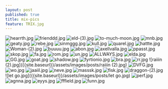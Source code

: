 ```yaml
---
layout: post
published: true
title: mix-pics
feature: TRIX.jpg
---
```

![hearrth.jpg]({{site.baseurl}}/assets/images/posts/hearrth.jpg)
![frienddd.jpg]({{site.baseurl}}/assets/images/posts/frienddd.jpg)
![eld-(3).jpg]({{site.baseurl}}/assets/images/posts/eld-(3).jpg)
![to-much-moon.jpg]({{site.baseurl}}/assets/images/posts/to-much-moon.jpg)
![mnb.jpg]({{site.baseurl}}/assets/images/posts/mnb.jpg)
![geaty.jpg]({{site.baseurl}}/assets/images/posts/geaty.jpg)
![rebe.jpg]({{site.baseurl}}/assets/images/posts/rebe.jpg)
![sinmggg.jpg]({{site.baseurl}}/assets/images/posts/sinmggg.jpg)
![kull.jpg]({{site.baseurl}}/assets/images/posts/kull.jpg)
![quarel.jpg]({{site.baseurl}}/assets/images/posts/quarel.jpg)
![hattte.jpg]({{site.baseurl}}/assets/images/posts/hattte.jpg)
![Woman-(2).jpg]({{site.baseurl}}/assets/images/posts/Woman-(2).jpg)
![buuuu.jpg]({{site.baseurl}}/assets/images/posts/buuuu.jpg)
![abon.jpg]({{site.baseurl}}/assets/images/posts/abon.jpg)
![axellvalla.jpg]({{site.baseurl}}/assets/images/posts/axellvalla.jpg)
![ppasst.jpg]({{site.baseurl}}/assets/images/posts/ppasst.jpg)
![skop.jpg]({{site.baseurl}}/assets/images/posts/skop.jpg)
![fa.jpg]({{site.baseurl}}/assets/images/posts/fa.jpg)
![rom.jpg]({{site.baseurl}}/assets/images/posts/rom.jpg)
![un.jpg]({{site.baseurl}}/assets/images/posts/un.jpg)
![ALLWAYS.jpg]({{site.baseurl}}/assets/images/posts/ALLWAYS.jpg)
![elda.jpg]({{site.baseurl}}/assets/images/posts/elda.jpg)
![GG.jpg]({{site.baseurl}}/assets/images/posts/GG.jpg)
![goat.jpg]({{site.baseurl}}/assets/images/posts/goat.jpg)
![shadow.jpg]({{site.baseurl}}/assets/images/posts/shadow.jpg)
![fyrtionio.jpg]({{site.baseurl}}/assets/images/posts/fyrtionio.jpg)
![bra.jpg]({{site.baseurl}}/assets/images/posts/bra.jpg)
![rr.jpg]({{site.baseurl}}/assets/images/posts/rr.jpg)
![raiiin (2).jpg]({{site.baseurl}}/assets/images/posts/raiiin (2).jpg)
![DVFG.jpg]({{site.baseurl}}/assets/images/posts/DVFG.jpg)
![wo.jpg]({{site.baseurl}}/assets/images/posts/wo.jpg)
![jaaiil.jpg]({{site.baseurl}}/assets/images/posts/jaaiil.jpg)
![neve.jpg]({{site.baseurl}}/assets/images/posts/neve.jpg)
![masssk.jpg]({{site.baseurl}}/assets/images/posts/masssk.jpg)
![fisk.jpg]({{site.baseurl}}/assets/images/posts/fisk.jpg)
![draggon-(2).jpg]({{site.baseurl}}/assets/images/posts/draggon-(2).jpg)
![let go.jpg]({{site.baseurl}}/assets/images/posts/let go.jpg)
![perf.jpg]({{site.baseurl}}/assets/images/posts/perf.jpg)
![agnna.jpg]({{site.baseurl}}/assets/images/posts/agnna.jpg)
![eyys.jpg]({{site.baseurl}}/assets/images/posts/eyys.jpg)
![fffield.jpg]({{site.baseurl}}/assets/images/posts/fffield.jpg)
![funn.jpg]({{site.baseurl}}/assets/images/posts/funn.jpg)

